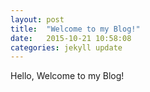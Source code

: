 ```yaml
---
layout: post
title:  "Welcome to my Blog!"
date:   2015-10-21 10:58:08
categories: jekyll update
---
```

Hello, Welcome to my Blog!
